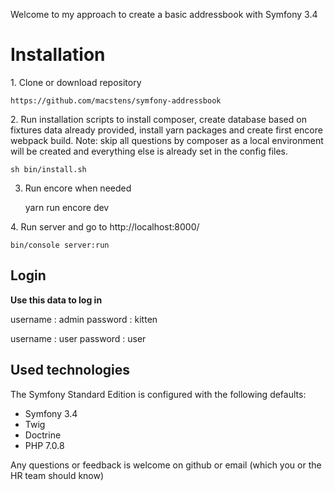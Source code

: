 Welcome to my approach to create a basic addressbook with Symfony 3.4

Installation
========================

1. Clone or download repository

    https://github.com/macstens/symfony-addressbook

2. Run installation scripts to install composer, create database based on fixtures data already provided, install yarn packages and create first encore webpack build. Note: skip all questions by composer as a local environment will be created and everything else is already set in the config files.

	sh bin/install.sh

3. Run encore when needed

    yarn run encore dev

4. Run server and go to http://localhost:8000/ 

    bin/console server:run

Login
-----------------

**Use this data to log in**

 username : admin
 password : kitten

 username : user
 password : user


Used technologies
--------------

The Symfony Standard Edition is configured with the following defaults:

  * Symfony 3.4
  * Twig
  * Doctrine
  * PHP 7.0.8

Any questions or feedback is welcome on github or email (which you or the HR team should know)